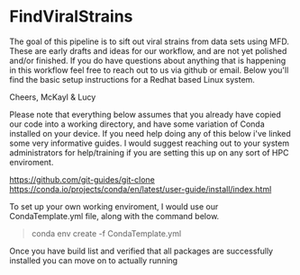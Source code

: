 # FindViralStrains
The goal of this pipeline is to sift out viral strains from data sets using MFD.
These are early drafts and ideas for our workflow, and are not yet polished and/or finished.
If you do have questions about anything that is happening in this workflow feel free to reach
out to us via github or email. Below you'll find the basic setup instructions for a Redhat
based Linux system.

Cheers,
McKayl & Lucy


Please note that everything below assumes that you already have copied our code into a working
directory, and have some variation of Conda installed on your device. If you need help doing any of
this below i've linked some very informative guides. I would suggest reaching out to your system
administrators for help/training if you are setting this up on any sort of HPC enviroment.

https://github.com/git-guides/git-clone
https://conda.io/projects/conda/en/latest/user-guide/install/index.html

To set up your own working enviroment, I would use our CondaTemplate.yml file, along with the
command below.

>conda env create -f CondaTemplate.yml

Once you have build list and verified that all packages are successfully installed you can move on to
actually running 

